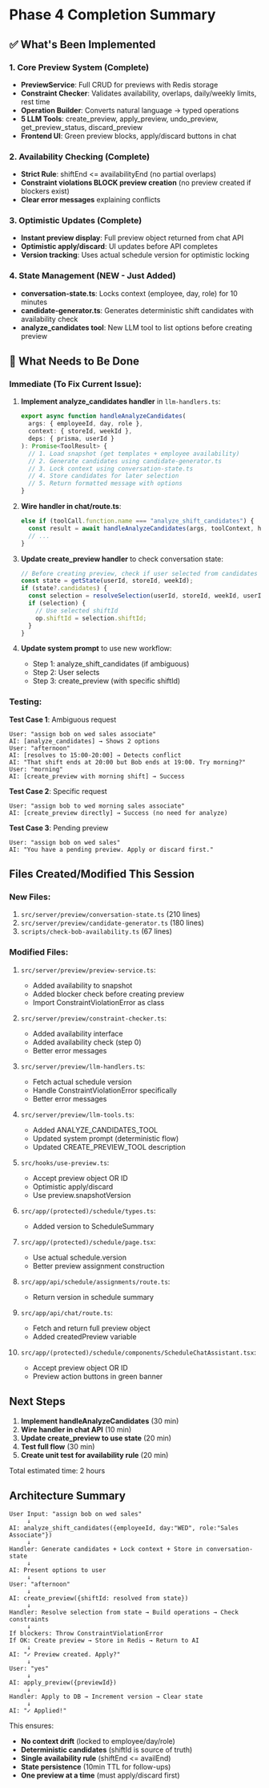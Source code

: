 # Phase 4 Completion Summary

## ✅ What's Been Implemented

### 1. Core Preview System (Complete)
- **PreviewService**: Full CRUD for previews with Redis storage
- **Constraint Checker**: Validates availability, overlaps, daily/weekly limits, rest time
- **Operation Builder**: Converts natural language → typed operations
- **5 LLM Tools**: create_preview, apply_preview, undo_preview, get_preview_status, discard_preview
- **Frontend UI**: Green preview blocks, apply/discard buttons in chat

### 2. Availability Checking (Complete)
- **Strict Rule**: shiftEnd <= availabilityEnd (no partial overlaps)
- **Constraint violations BLOCK preview creation** (no preview created if blockers exist)
- **Clear error messages** explaining conflicts

### 3. Optimistic Updates (Complete)
- **Instant preview display**: Full preview object returned from chat API
- **Optimistic apply/discard**: UI updates before API completes
- **Version tracking**: Uses actual schedule version for optimistic locking

### 4. State Management (NEW - Just Added)
- **conversation-state.ts**: Locks context (employee, day, role) for 10 minutes
- **candidate-generator.ts**: Generates deterministic shift candidates with availability check
- **analyze_candidates tool**: New LLM tool to list options before creating preview

## 🚧 What Needs to Be Done

### Immediate (To Fix Current Issue):

1. **Implement analyze_candidates handler** in `llm-handlers.ts`:
   ```typescript
   export async function handleAnalyzeCandidates(
     args: { employeeId, day, role },
     context: { storeId, weekId },
     deps: { prisma, userId }
   ): Promise<ToolResult> {
     // 1. Load snapshot (get templates + employee availability)
     // 2. Generate candidates using candidate-generator.ts
     // 3. Lock context using conversation-state.ts
     // 4. Store candidates for later selection
     // 5. Return formatted message with options
   }
   ```

2. **Wire handler in chat/route.ts**:
   ```typescript
   else if (toolCall.function.name === "analyze_shift_candidates") {
     const result = await handleAnalyzeCandidates(args, toolContext, handlerDeps);
     // ...
   }
   ```

3. **Update create_preview handler** to check conversation state:
   ```typescript
   // Before creating preview, check if user selected from candidates
   const state = getState(userId, storeId, weekId);
   if (state?.candidates) {
     const selection = resolveSelection(userId, storeId, weekId, userInput);
     if (selection) {
       // Use selected shiftId
       op.shiftId = selection.shiftId;
     }
   }
   ```

4. **Update system prompt** to use new workflow:
   - Step 1: analyze_shift_candidates (if ambiguous)
   - Step 2: User selects
   - Step 3: create_preview (with specific shiftId)

### Testing:

**Test Case 1**: Ambiguous request
```
User: "assign bob on wed sales associate"
AI: [analyze_candidates] → Shows 2 options
User: "afternoon"  
AI: [resolves to 15:00-20:00] → Detects conflict
AI: "That shift ends at 20:00 but Bob ends at 19:00. Try morning?"
User: "morning"
AI: [create_preview with morning shift] → Success
```

**Test Case 2**: Specific request
```
User: "assign bob to wed morning sales associate"
AI: [create_preview directly] → Success (no need for analyze)
```

**Test Case 3**: Pending preview
```
User: "assign bob on wed sales"
AI: "You have a pending preview. Apply or discard first."
```

## Files Created/Modified This Session

### New Files:
1. `src/server/preview/conversation-state.ts` (210 lines)
2. `src/server/preview/candidate-generator.ts` (180 lines)
3. `scripts/check-bob-availability.ts` (67 lines)

### Modified Files:
1. `src/server/preview/preview-service.ts`: 
   - Added availability to snapshot
   - Added blocker check before creating preview
   - Import ConstraintViolationError as class

2. `src/server/preview/constraint-checker.ts`:
   - Added availability interface
   - Added availability check (step 0)
   - Better error messages

3. `src/server/preview/llm-handlers.ts`:
   - Fetch actual schedule version
   - Handle ConstraintViolationError specifically
   - Better error messages

4. `src/server/preview/llm-tools.ts`:
   - Added ANALYZE_CANDIDATES_TOOL
   - Updated system prompt (deterministic flow)
   - Updated CREATE_PREVIEW_TOOL description

5. `src/hooks/use-preview.ts`:
   - Accept preview object OR ID
   - Optimistic apply/discard
   - Use preview.snapshotVersion

6. `src/app/(protected)/schedule/types.ts`:
   - Added version to ScheduleSummary

7. `src/app/(protected)/schedule/page.tsx`:
   - Use actual schedule.version
   - Better preview assignment construction

8. `src/app/api/schedule/assignments/route.ts`:
   - Return version in schedule summary

9. `src/app/api/chat/route.ts`:
   - Fetch and return full preview object
   - Added createdPreview variable

10. `src/app/(protected)/schedule/components/ScheduleChatAssistant.tsx`:
    - Accept preview object OR ID
    - Preview action buttons in green banner

## Next Steps

1. **Implement handleAnalyzeCandidates** (30 min)
2. **Wire handler in chat API** (10 min)
3. **Update create_preview to use state** (20 min)
4. **Test full flow** (30 min)
5. **Create unit test for availability rule** (20 min)

Total estimated time: 2 hours

## Architecture Summary

```
User Input: "assign bob on wed sales"
     ↓
AI: analyze_shift_candidates({employeeId, day:"WED", role:"Sales Associate"})
     ↓
Handler: Generate candidates + Lock context + Store in conversation-state
     ↓
AI: Present options to user
     ↓
User: "afternoon"
     ↓
AI: create_preview({shiftId: resolved from state})
     ↓
Handler: Resolve selection from state → Build operations → Check constraints
     ↓
If blockers: Throw ConstraintViolationError
If OK: Create preview → Store in Redis → Return to AI
     ↓
AI: "✓ Preview created. Apply?"
     ↓
User: "yes"
     ↓
AI: apply_preview({previewId})
     ↓
Handler: Apply to DB → Increment version → Clear state
     ↓
AI: "✓ Applied!"
```

This ensures:
- **No context drift** (locked to employee/day/role)
- **Deterministic candidates** (shiftId is source of truth)
- **Single availability rule** (shiftEnd <= availEnd)
- **State persistence** (10min TTL for follow-ups)
- **One preview at a time** (must apply/discard first)
